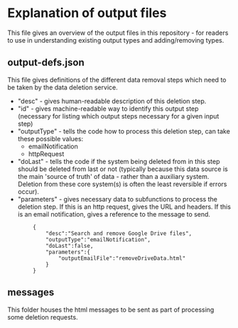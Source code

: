 # Explanation of output files
This file gives an overview of the output files in this repository - for readers to use in understanding existing output types and adding/removing types.

## output-defs.json
This file gives definitions of the different data removal steps which need to be taken by the data deletion service.
* "desc" - gives human-readable description of this deletion step.
* "id" - gives machine-readable way to identify this output step (necessary for listing which output steps necessary for a given input step)
* "outputType" - tells the code how to process this deletion step, can take these possible values:
    * emailNotification
    * httpRequest
* "doLast" - tells the code if the system being deleted from in this step should be deleted from last or not (typically because this data source is the main 'source of truth' of data - rather than a auxiliary system. Deletion from these core system(s) is often the least reversible if errors occur).
* "parameters" - gives necessary data to subfunctions to process the deletion step. If this is an http request, gives the URL and headers. If this is an email notification, gives a reference to the message to send.


```
        {
            "desc":"Search and remove Google Drive files",
            "outputType":"emailNotification",
            "doLast":false,
            "parameters":{
                "outputEmailFile":"removeDriveData.html"
            }
        }
```

## messages
This folder houses the html messages to be sent as part of processing some deletion requests.